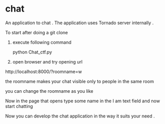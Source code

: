 chat
====

An application to chat . 
The application uses Tornado server internally .


To start after doing a git clone
1) execute following command

   python Chat_ctf.py

2) open browser and try opening url 

http://localhost:8000/?roomname=w

the roomname makes your chat visible only to people in the same room 

you can change the roomname as you like

Now in the page that opens type some name in the I am text field and now start chatting 



Now you can develop the chat application in the way it suits your need .





